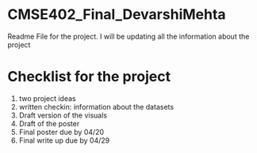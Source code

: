 # CMSE402_Final_DevarshiMehta
Readme File for the project. I will be updating all the information about the project

# Checklist for the project
1. two project ideas
2. written checkin: information about the datasets 
3. Draft version of the visuals
4. Draft of the poster
5. Final poster due by 04/20
6. Final write up due by 04/29

